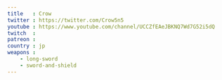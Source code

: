 ```yaml
---
title   : Crow
twitter : https://twitter.com/Crow5n5
youtube : https://www.youtube.com/channel/UCCZfEAeJBKNQ7Wd7G52i5dQ
twitch  :
patreon :
country : jp
weapons :
    - long-sword
    - sword-and-shield
---
```

